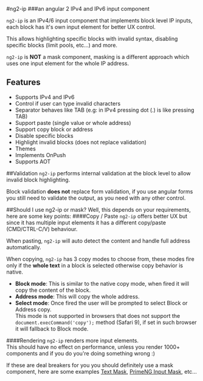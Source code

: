 #ng2-ip
###an angular 2 IPv4 and IPv6 input component

`ng2-ip` is an IPv4/6 input component that implements block level IP inputs, each block has it's own input element for better UX control.

This allows highlighting specific blocks with invalid syntax, disabling specific blocks (limit pools, etc...) and more.
    
`ng2-ip` is **NOT** a mask component, masking is a different approach which uses one input element for the whole IP address.


## Features
* Supports IPv4 and IPv6
* Control if user can type invalid characters
* Separator behaves like TAB (e.g: in IPv4 pressing dot (.) is like pressing TAB)
* Support paste (single value or whole address)
* Support copy block or address
* Disable specific blocks
* Highlight invalid blocks (does not replace validation)
* Themes
* Implements OnPush
* Supports AOT


 ##Validation
`ng2-ip` performs internal validation at the block level to allow invalid block highlighting.

Block validation **does not** replace form validation, if you use angular forms you still need to validate the output, as you need with any other control.

##Should I use ng2-ip or mask?
Well, this depends on your requirements, here are some key points:
####Copy / Paste
`ng2-ip` offers better UX but since it has multiple input elements it has a different copy/paste (CMD/CTRL-C/V) behaviour.

When pasting, `ng2-ip` will auto detect the content and handle full address automatically.

When copying, `ng2-ip` has 3 copy modes to choose from, these modes fire only if the **whole text** in a block is selected otherwise copy behavior is native.

* **Block mode**: This is similar to the native copy mode, when fired it will copy the content of the block.
* **Address mode**: This will copy the whole address.
* **Select mode**: Once fired the user will be prompted to select Block or Address copy.  
    This mode is not supported in browsers that does not support the `document.execCommand('copy');` method (Safari 9), if set in such browser it will fallback to Block mode.
  
####Rendering
`ng2-ip` renders more input elements.  
This should have no effect on performance, unless you render 1000+ components and if you do you're doing something wrong :)

If these are deal breakers for you you should definitely use a mask component, here are some examples <a href="https://github.com/text-mask/text-mask/tree/master/angular2" target="_blank">Text Mask</a>, <a href="http://www.primefaces.org/primeng/#/inputmask" target="_blank">PrimeNG Input Mask</a>, etc...